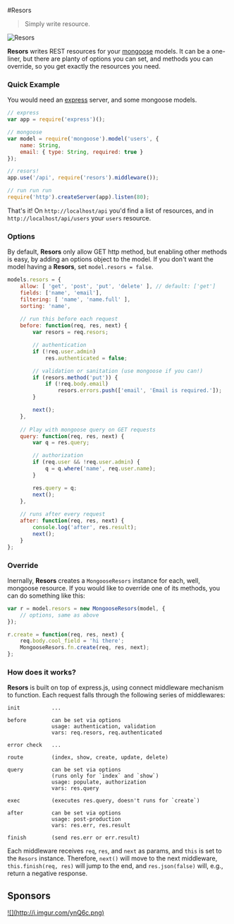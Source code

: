 #Resors

> Simply write resource.

![Resors](https://raw.github.com/eyy/resors/master/resors.png)

**Resors** writes REST resources for your [mongoose](http://mongoosejs.com/) models. It can be a one-liner, but there are planty of options you can set, and methods you can override, so you get exactly the resources you need.

### Quick Example
You would need an [express](http://expressjs.com/) server, and some mongoose models.
```js
// express
var app = require('express')();

// mongoose
var model = require('mongoose').model('users', {
    name: String,
    email: { type: String, required: true }
});

// resors!
app.use('/api', require('resors').middleware());

// run run run
require('http').createServer(app).listen(80);
```
That's it! On `http://localhost/api` you'd find a list of resources,
and in `http://localhost/api/users` your `users` resource.

### Options
By default, **Resors** only allow GET http method, but enabling other methods is easy, by adding an options object to the model. If you don't want the model having a **Resors**, set `model.resors = false`.
```js
models.resors = {
    allow: [ 'get', 'post', 'put', 'delete' ], // default: ['get']
    fields: ['name', 'email'],
    filtering: [ 'name', 'name.full' ],
    sorting: 'name',
    
    // run this before each request
    before: function(req, res, next) {
        var resors = req.resors;

        // authentication
        if (!req.user.admin)
            res.authenticated = false;

        // validation or sanitation (use mongoose if you can!)
        if (resors.method('put')) {
            if (!req.body.email)
                resors.errors.push(['email', 'Email is required.']);
        }

        next();
    },
    
    // Play with mongoose query on GET requests
    query: function(req, res, next) {
        var q = res.query;

        // authorization
        if (req.user && !req.user.admin) {
            q = q.where('name', req.user.name);
        }

        res.query = q;
        next();
    },
    
    // runs after every request
    after: function(req, res, next) {
        console.log('after', res.result);
        next();
    }
};
```

### Override
Inernally, **Resors** creates a `MongooseResors` instance for each, well, mongoose resource.
If you would like to override one of its methods, you can do something like this:
```js
var r = model.resors = new MongooseResors(model, {
    // options, same as above
});

r.create = function(req, res, next) {
    req.body.cool_field = 'hi there';
    MongooseResors.fn.create(req, res, next);
};
```

### How does it works?
**Resors** is built on top of express.js, using connect middleware mechanism to function.
Each request falls through the following series of middlewares:
```
init          ...

before        can be set via options
              usage: authentication, validation
              vars: req.resors, req.authenticated

error check   ...

route         (index, show, create, update, delete)

query         can be set via options
              (runs only for `index` and `show`)
              usage: populate, authorization
              vars: res.query

exec          (executes res.query, doesn't runs for `create`)

after         can be set via options
              usage: post-production
              vars: res.err, res.result

finish        (send res.err or err.result)
```
Each middleware receives `req`, `res`, and `next` as params, and `this` is set to the `Resors` instance.
Therefore, `next()` will move to the next middleware, `this.finish(req, res)` will jump to the end,
and `res.json(false)` will, e.g., return a negative response.


Sponsors
---
<a id="stormlogo" href="http://www.jetbrains.com/webstorm/" alt="Smart IDE for web development with HTML Editor, CSS &amp; JavaScript support" title="Smart IDE for web development with HTML Editor, CSS &amp; JavaScript support">
  ![](http://i.imgur.com/ynQ6c.png)
</a>
